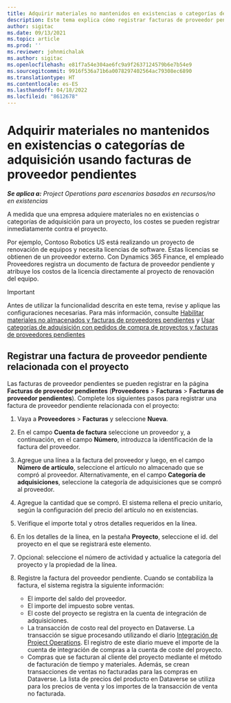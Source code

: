 ```yaml
---
title: Adquirir materiales no mantenidos en existencias o categorías de adquisición usando facturas de proveedor pendientes
description: Este tema explica cómo registrar facturas de proveedor pendientes.
author: sigitac
ms.date: 09/13/2021
ms.topic: article
ms.prod: ''
ms.reviewer: johnmichalak
ms.author: sigitac
ms.openlocfilehash: e81f7a54e304ae6fc9a9f2637124579b6e7b54e9
ms.sourcegitcommit: 9916f536a71b6a0078297402564ac79308ec6890
ms.translationtype: HT
ms.contentlocale: es-ES
ms.lasthandoff: 04/18/2022
ms.locfileid: "8612678"
---
```

# <a name="purchase-non-stocked-materials-or-procurement-categories-using-a-pending-vendor-invoice"></a>Adquirir materiales no mantenidos en existencias o categorías de adquisición usando facturas de proveedor pendientes

_**Se aplica a:** Project Operations para escenarios basados en recursos/no en existencias_

A medida que una empresa adquiere materiales no en existencias o categorías de adquisición para un proyecto, los costes se pueden registrar inmediatamente contra el proyecto. 

Por ejemplo, Contoso Robotics US está realizando un proyecto de renovación de equipos y necesita licencias de software. Estas licencias se obtienen de un proveedor externo.  Con Dynamics 365 Finance, el empleado Proveedores registra un documento de factura de proveedor pendiente y atribuye los costos de la licencia directamente al proyecto de renovación del equipo. 

> [!IMPORTANT]
> Antes de utilizar la funcionalidad descrita en este tema, revise y aplique las configuraciones necesarias. Para más información, consulte [Habilitar materiales no almacenados y facturas de proveedores pendientes](configure-materials-nonstocked.md) y [Usar categorías de adquisición con pedidos de compra de proyectos y facturas de proveedores pendientes](configure-procurement-categories.md)

## <a name="post-a-project-related-pending-vendor-invoice"></a>Registrar una factura de proveedor pendiente relacionada con el proyecto 

Las facturas de proveedor pendientes se pueden registrar en la página **Facturas de proveedor pendientes** (**Proveedores** > **Facturas** > **Facturas de proveedor pendientes**). Complete los siguientes pasos para registrar una factura de proveedor pendiente relacionada con el proyecto:

1. Vaya a **Proveedores** > **Facturas** y seleccione **Nueva**. 
1. En el campo **Cuenta de factura** seleccione un proveedor y, a continuación, en el campo **Número**, introduzca la identificación de la factura del proveedor.
1. Agregue una línea a la factura del proveedor y luego, en el campo **Número de artículo**, seleccione el artículo no almacenado que se compró al proveedor. Alternativamente, en el campo **Categoría de adquisiciones**, seleccione la categoría de adquisiciones que se compró al proveedor.   
1. Agregue la cantidad que se compró. El sistema rellena el precio unitario, según la configuración del precio del artículo no en existencias. 
1. Verifique el importe total y otros detalles requeridos en la línea.
1. En los detalles de la línea, en la pestaña **Proyecto**, seleccione el id. del proyecto en el que se registrará este elemento.
1. Opcional: seleccione el número de actividad y actualice la categoría del proyecto y la propiedad de la línea.
1. Registre la factura del proveedor pendiente. Cuando se contabiliza la factura, el sistema registra la siguiente información:
    
    - El importe del saldo del proveedor.
    - El importe del impuesto sobre ventas.
    - El coste del proyecto se registra en la cuenta de integración de adquisiciones.
    - La transacción de costo real del proyecto en Dataverse.  La transacción se sigue procesando utilizando el diario [Integración de Project Operations](../project-accounting/project-operations-integration-journal.md). El registro de este diario mueve el importe de la cuenta de integración de compras a la cuenta de coste del proyecto. 
    - Compras que se facturan al cliente del proyecto mediante el método de facturación de tiempo y materiales. Además, se crean transacciones de ventas no facturadas para las compras en Dataverse. La lista de precios del producto en Dataverse se utiliza para los precios de venta y los importes de la transacción de venta no facturada.
